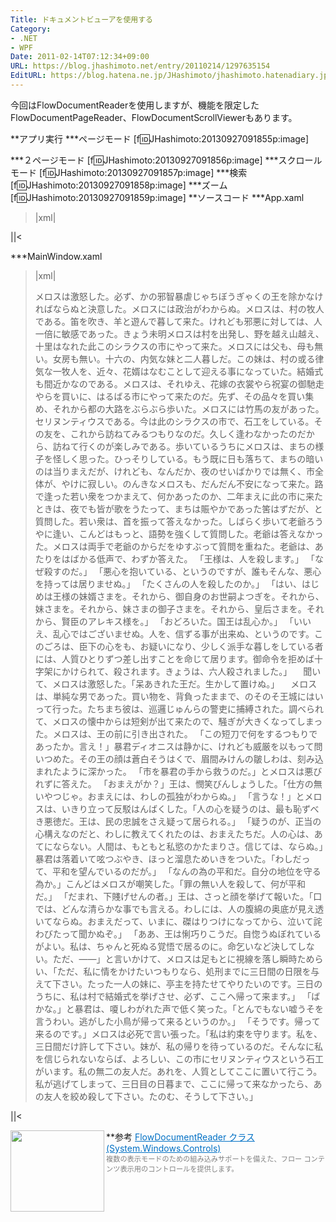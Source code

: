 ```yaml
---
Title: ドキュメントビューアを使用する
Category:
- .NET
- WPF
Date: 2011-02-14T07:12:34+09:00
URL: https://blog.jhashimoto.net/entry/20110214/1297635154
EditURL: https://blog.hatena.ne.jp/JHashimoto/jhashimoto.hatenadiary.jp/atom/entry/12921228815717258142
---
```


今回はFlowDocumentReaderを使用しますが、機能を限定したFlowDocumentPageReader、FlowDocumentScrollViewerもあります。

**アプリ実行
***ページモード
[f:id:JHashimoto:20130927091855p:image]

***２ページモード
[f:id:JHashimoto:20130927091856p:image]
***スクロールモード
[f:id:JHashimoto:20130927091857p:image]
***検索
[f:id:JHashimoto:20130927091858p:image]
***ズーム
[f:id:JHashimoto:20130927091859p:image]
**ソースコード
***App.xaml
>|xml|
<Application x:Class="HelloWorld.App"
             xmlns="http://schemas.microsoft.com/winfx/2006/xaml/presentation"
             xmlns:x="http://schemas.microsoft.com/winfx/2006/xaml"
             StartupUri="MainWindow.xaml">
</Application>
||<

***MainWindow.xaml
>|xml|
<Window x:Class="HelloWorld.MainWindow"
        xmlns="http://schemas.microsoft.com/winfx/2006/xaml/presentation"
        xmlns:x="http://schemas.microsoft.com/winfx/2006/xaml"
        Title="MainWindow" Height="350" Width="525">
    <FlowDocumentReader>
        <FlowDocument>
            <Section>
                <Paragraph>
                    メロスは激怒した。必ず、かの邪智暴虐じゃちぼうぎゃくの王を除かなければならぬと決意した。メロスには政治がわからぬ。メロスは、村の牧人である。笛を吹き、羊と遊んで暮して来た。けれども邪悪に対しては、人一倍に敏感であった。きょう未明メロスは村を出発し、野を越え山越え、十里はなれた此このシラクスの市にやって来た。メロスには父も、母も無い。女房も無い。十六の、内気な妹と二人暮しだ。この妹は、村の或る律気な一牧人を、近々、花婿はなむことして迎える事になっていた。結婚式も間近かなのである。メロスは、それゆえ、花嫁の衣裳やら祝宴の御馳走やらを買いに、はるばる市にやって来たのだ。先ず、その品々を買い集め、それから都の大路をぶらぶら歩いた。メロスには竹馬の友があった。セリヌンティウスである。今は此のシラクスの市で、石工をしている。その友を、これから訪ねてみるつもりなのだ。久しく逢わなかったのだから、訪ねて行くのが楽しみである。歩いているうちにメロスは、まちの様子を怪しく思った。ひっそりしている。もう既に日も落ちて、まちの暗いのは当りまえだが、けれども、なんだか、夜のせいばかりでは無く、市全体が、やけに寂しい。のんきなメロスも、だんだん不安になって来た。路で逢った若い衆をつかまえて、何かあったのか、二年まえに此の市に来たときは、夜でも皆が歌をうたって、まちは賑やかであった筈はずだが、と質問した。若い衆は、首を振って答えなかった。しばらく歩いて老爺ろうやに逢い、こんどはもっと、語勢を強くして質問した。老爺は答えなかった。メロスは両手で老爺のからだをゆすぶって質問を重ねた。老爺は、あたりをはばかる低声で、わずか答えた。
「王様は、人を殺します。」
「なぜ殺すのだ。」
「悪心を抱いている、というのですが、誰もそんな、悪心を持っては居りませぬ。」
「たくさんの人を殺したのか。」
「はい、はじめは王様の妹婿さまを。それから、御自身のお世嗣よつぎを。それから、妹さまを。それから、妹さまの御子さまを。それから、皇后さまを。それから、賢臣のアレキス様を。」
「おどろいた。国王は乱心か。」
「いいえ、乱心ではございませぬ。人を、信ずる事が出来ぬ、というのです。このごろは、臣下の心をも、お疑いになり、少しく派手な暮しをしている者には、人質ひとりずつ差し出すことを命じて居ります。御命令を拒めば十字架にかけられて、殺されます。きょうは、六人殺されました。」
　聞いて、メロスは激怒した。「呆あきれた王だ。生かして置けぬ。」
　メロスは、単純な男であった。買い物を、背負ったままで、のそのそ王城にはいって行った。たちまち彼は、巡邏じゅんらの警吏に捕縛された。調べられて、メロスの懐中からは短剣が出て来たので、騒ぎが大きくなってしまった。メロスは、王の前に引き出された。
「この短刀で何をするつもりであったか。言え！」暴君ディオニスは静かに、けれども威厳を以もって問いつめた。その王の顔は蒼白そうはくで、眉間みけんの皺しわは、刻み込まれたように深かった。
「市を暴君の手から救うのだ。」とメロスは悪びれずに答えた。
「おまえがか？」王は、憫笑びんしょうした。「仕方の無いやつじゃ。おまえには、わしの孤独がわからぬ。」
「言うな！」とメロスは、いきり立って反駁はんばくした。「人の心を疑うのは、最も恥ずべき悪徳だ。王は、民の忠誠をさえ疑って居られる。」
「疑うのが、正当の心構えなのだと、わしに教えてくれたのは、おまえたちだ。人の心は、あてにならない。人間は、もともと私慾のかたまりさ。信じては、ならぬ。」暴君は落着いて呟つぶやき、ほっと溜息ためいきをついた。「わしだって、平和を望んでいるのだが。」
「なんの為の平和だ。自分の地位を守る為か。」こんどはメロスが嘲笑した。「罪の無い人を殺して、何が平和だ。」
「だまれ、下賤げせんの者。」王は、さっと顔を挙げて報いた。「口では、どんな清らかな事でも言える。わしには、人の腹綿の奥底が見え透いてならぬ。おまえだって、いまに、磔はりつけになってから、泣いて詫わびたって聞かぬぞ。」
「ああ、王は悧巧りこうだ。自惚うぬぼれているがよい。私は、ちゃんと死ぬる覚悟で居るのに。命乞いなど決してしない。ただ、――」と言いかけて、メロスは足もとに視線を落し瞬時ためらい、「ただ、私に情をかけたいつもりなら、処刑までに三日間の日限を与えて下さい。たった一人の妹に、亭主を持たせてやりたいのです。三日のうちに、私は村で結婚式を挙げさせ、必ず、ここへ帰って来ます。」
「ばかな。」と暴君は、嗄しわがれた声で低く笑った。「とんでもない嘘うそを言うわい。逃がした小鳥が帰って来るというのか。」
「そうです。帰って来るのです。」メロスは必死で言い張った。「私は約束を守ります。私を、三日間だけ許して下さい。妹が、私の帰りを待っているのだ。そんなに私を信じられないならば、よろしい、この市にセリヌンティウスという石工がいます。私の無二の友人だ。あれを、人質としてここに置いて行こう。私が逃げてしまって、三日目の日暮まで、ここに帰って来なかったら、あの友人を絞め殺して下さい。たのむ、そうして下さい。」</Paragraph>
            </Section>
        </FlowDocument>
    </FlowDocumentReader>
</Window>
||<

**参考
<a href="http://msdn.microsoft.com/ja-jp/library/system.windows.controls.flowdocumentreader%28v=vs.80%29.aspx" target="_blank"><img class="alignleft" align="left" border="0" src="http://capture.heartrails.com/150x130/shadow?http://msdn.microsoft.com/ja-jp/library/system.windows.controls.flowdocumentreader%28v=vs.80%29.aspx" alt="" width="150" height="130" /></a><a style="color:#0070C5;" href="http://msdn.microsoft.com/ja-jp/library/system.windows.controls.flowdocumentreader%28v=vs.80%29.aspx" target="_blank">FlowDocumentReader クラス (System.Windows.Controls)</a><a href="http://b.hatena.ne.jp/entry/http://msdn.microsoft.com/ja-jp/library/system.windows.controls.flowdocumentreader%28v=vs.80%29.aspx" target="_blank"><img border="0" src="http://b.hatena.ne.jp/entry/image/http://msdn.microsoft.com/ja-jp/library/system.windows.controls.flowdocumentreader%28v=vs.80%29.aspx" alt="" /></a><br><span style="color: #808080;font-size: 80%;">複数の表示モードのための組み込みサポートを備えた、フロー コンテンツ表示用のコントロールを提供します。</span><br style="clear:both;" />
